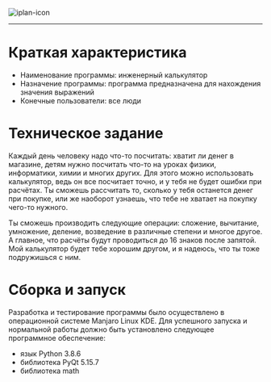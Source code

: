 ![iplan-icon](./pic/iplan-logo.png 'iPlan')

---

# Краткая характеристика
* Наименование программы: инженерный калькулятор
* Назначение программы: программа предназначена для нахождения значения выражений
* Конечные пользователи: все люди

# Техническое задание
Каждый день человеку надо что-то посчитать: хватит ли денег в магазине, детям нужно посчитать что-то на уроках физики,
информатики, химии и многих других. Для этого можно использовать калькулятор, ведь он все посчитает точно, и у тебя не 
будет ошибки при расчётах. Ты сможешь рассчитать то, сколько у тебя останется денег при покупке, или же наоборот
узнаешь, что тебе не хватает на покупку чего-то нужного.

Ты сможешь производить следующие операции: сложение, вычитание, умножение, деление, возведение в различные степени и 
многое другое. А главное, что расчёты будут проводиться до 16 знаков после запятой. Мой калькулятор будет тебе хорошим 
другом, и я надеюсь, что ты тоже подружишься с ним.

# Сборка и запуск
Разработка и тестирование программы было осуществлено в операционной системе Manjaro Linux KDE.
Для успешного запуска и нормальной работы должно быть установлено следующее программное обеспечение:
* язык Python 3.8.6
* библиотека PyQt 5.15.7
* библиотека math

